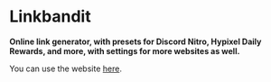 # Linkbandit
**Online link generator, with presets for Discord Nitro, Hypixel Daily Rewards, and more, with settings for more websites as well.**

You can use the website [here](https://182exe.online/linkbandit).
